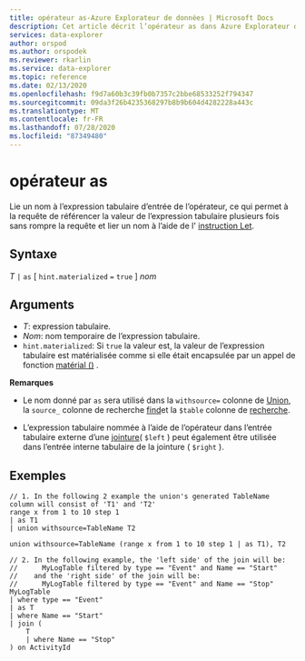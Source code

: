 ```yaml
---
title: opérateur as-Azure Explorateur de données | Microsoft Docs
description: Cet article décrit l’opérateur as dans Azure Explorateur de données.
services: data-explorer
author: orspod
ms.author: orspodek
ms.reviewer: rkarlin
ms.service: data-explorer
ms.topic: reference
ms.date: 02/13/2020
ms.openlocfilehash: f9d7a60b3c39fb0b7357c2bbe68533252f794347
ms.sourcegitcommit: 09da3f26b4235368297b8b9b604d4282228a443c
ms.translationtype: MT
ms.contentlocale: fr-FR
ms.lasthandoff: 07/28/2020
ms.locfileid: "87349480"
---
```

# <a name="as-operator"></a>opérateur as

Lie un nom à l’expression tabulaire d’entrée de l’opérateur, ce qui permet à la requête de référencer la valeur de l’expression tabulaire plusieurs fois sans rompre la requête et lier un nom à l’aide de l' [instruction Let](letstatement.md).

## <a name="syntax"></a>Syntaxe

*T* `|` `as` [ `hint.materialized` `=` `true` ] *nom*

## <a name="arguments"></a>Arguments

* *T*: expression tabulaire.
* *Nom*: nom temporaire de l’expression tabulaire.
* `hint.materialized`: Si `true` la valeur est, la valeur de l’expression tabulaire est matérialisée comme si elle était encapsulée par un appel de fonction [matérial ()](./materializefunction.md) .

**Remarques**

* Le nom donné par `as` sera utilisé dans la `withsource=` colonne de [Union](./unionoperator.md), la `source_` colonne de recherche [find](./findoperator.md)et la `$table` colonne de [recherche](./searchoperator.md).

* L’expression tabulaire nommée à l’aide de l’opérateur dans l’entrée tabulaire externe d’une [jointure](./joinoperator.md)( `$left` ) peut également être utilisée dans l’entrée interne tabulaire de la jointure ( `$right` ).

## <a name="examples"></a>Exemples

```kusto
// 1. In the following 2 example the union's generated TableName column will consist of 'T1' and 'T2'
range x from 1 to 10 step 1 
| as T1 
| union withsource=TableName T2

union withsource=TableName (range x from 1 to 10 step 1 | as T1), T2

// 2. In the following example, the 'left side' of the join will be: 
//      MyLogTable filtered by type == "Event" and Name == "Start"
//    and the 'right side' of the join will be: 
//      MyLogTable filtered by type == "Event" and Name == "Stop"
MyLogTable  
| where type == "Event"
| as T
| where Name == "Start"
| join (
    T
    | where Name == "Stop"
) on ActivityId
```